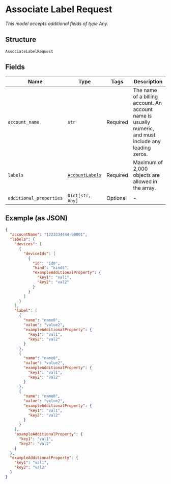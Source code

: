 
# Associate Label Request

*This model accepts additional fields of type Any.*

## Structure

`AssociateLabelRequest`

## Fields

| Name | Type | Tags | Description |
|  --- | --- | --- | --- |
| `account_name` | `str` | Required | The name of a billing account. An account name is usually numeric, and must include any leading zeros. |
| `labels` | [`AccountLabels`](../../doc/models/account-labels.md) | Required | Maximum of 2,000 objects are allowed in the array. |
| `additional_properties` | `Dict[str, Any]` | Optional | - |

## Example (as JSON)

```json
{
  "accountName": "1223334444-00001",
  "labels": {
    "devices": [
      {
        "deviceIds": [
          {
            "id": "id0",
            "kind": "kind8",
            "exampleAdditionalProperty": {
              "key1": "val1",
              "key2": "val2"
            }
          }
        ]
      }
    ],
    "label": [
      {
        "name": "name0",
        "value": "value2",
        "exampleAdditionalProperty": {
          "key1": "val1",
          "key2": "val2"
        }
      },
      {
        "name": "name0",
        "value": "value2",
        "exampleAdditionalProperty": {
          "key1": "val1",
          "key2": "val2"
        }
      },
      {
        "name": "name0",
        "value": "value2",
        "exampleAdditionalProperty": {
          "key1": "val1",
          "key2": "val2"
        }
      }
    ],
    "exampleAdditionalProperty": {
      "key1": "val1",
      "key2": "val2"
    }
  },
  "exampleAdditionalProperty": {
    "key1": "val1",
    "key2": "val2"
  }
}
```

